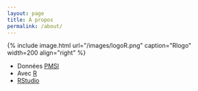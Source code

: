 ```yaml
---
layout: page
title: À propos
permalink: /about/
---
```


{% include image.html url="/images/logoR.png" caption="Rlogo" width=200 align="right" %}


- Données [PMSI](https://fr.wikipedia.org/wiki/Programme_de_médicalisation_des_systèmes_d'information)
- Avec [R](https://www.r-project.org)
- [RStudio](https://www.rstudio.com) 

